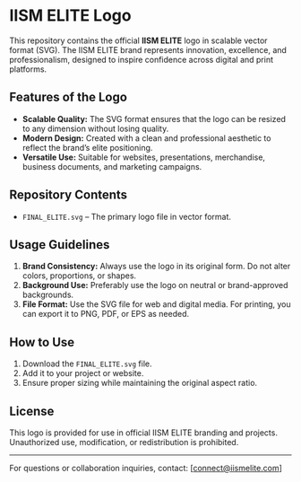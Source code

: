 # IISM ELITE Logo

This repository contains the official **IISM ELITE** logo in scalable vector format (SVG). The IISM ELITE brand represents innovation, excellence, and professionalism, designed to inspire confidence across digital and print platforms.

## Features of the Logo
- **Scalable Quality:** The SVG format ensures that the logo can be resized to any dimension without losing quality.
- **Modern Design:** Created with a clean and professional aesthetic to reflect the brand’s elite positioning.
- **Versatile Use:** Suitable for websites, presentations, merchandise, business documents, and marketing campaigns.

## Repository Contents
- `FINAL_ELITE.svg` – The primary logo file in vector format.

## Usage Guidelines
1. **Brand Consistency:** Always use the logo in its original form. Do not alter colors, proportions, or shapes.
2. **Background Use:** Preferably use the logo on neutral or brand-approved backgrounds.
3. **File Format:** Use the SVG file for web and digital media. For printing, you can export it to PNG, PDF, or EPS as needed.

## How to Use
1. Download the `FINAL_ELITE.svg` file.
2. Add it to your project or website.
3. Ensure proper sizing while maintaining the original aspect ratio.

## License
This logo is provided for use in official IISM ELITE branding and projects. Unauthorized use, modification, or redistribution is prohibited.

---

For questions or collaboration inquiries, contact: [connect@iismelite.com]
